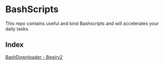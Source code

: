 # BashScripts

This repo contains useful and kind Bashscripts and will accelerates your daily tasks.

## Index
[BashDownloader - Begirv2](https://github.com/peliw/BashScripts/blob/main/bashDownloader.sh)
